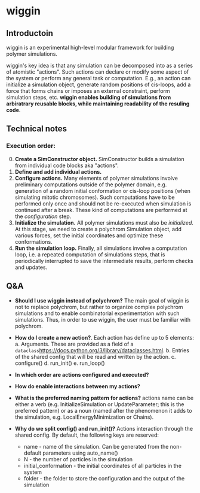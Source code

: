 # wiggin

## Introductoin
wiggin is an experimental high-level modular framework for building polymer simulations.

wiggin's key idea is that any simulation can be decomposed into as a series of atomistic "actions". Such actions can declare or modify some aspect of the system or perform any general task or computation. E.g., an action can initialize a simulation object, generate random positions of cis-loops, add a force that forms chains or imposes an external constraint, perform simulation steps, etc. **wiggin enables building of simulations from arbiratrary reusable blocks, while maintaining readability of the resuling code**.

## Technical notes

### Execution order:
0. **Create a SimConstructor object.** SimConstructor builds a simulation from individual code blocks aka "actions".
1. **Define and add individual actions.**
2. **Configure actions.** Many elements of polymer simulations involve preliminary computations outside of the polymer domain, e.g. generation of a random initial conformation or cis-loop positions (when simulating mitotic chromosomes). Such computations have to be performed only once and should not be re-executed when simulation is continued after a break. These kind of computations are performed at the *configuration* step. 
3. **Initialize the simulation.** All polymer simulations must also be *initialized*. At this stage, we need to create a polychrom Simulation object, add various forces, set the initial coordinates and optimize these conformations. 
4. **Run the simulation loop.** Finally, all simulations involve a computation loop, i.e. a repeated computation of simulations steps, that is periodically interrupted to save the intermediate results, perform checks and updates. 


## Q&A
- **Should I use wiggin instead of polychrom?** The main goal of wiggin is not to replace polychrom, but rather to organize complex polychrom simulations and to enable combinatorial experimentation with such simulations. Thus, in order to use wiggin, the user must be familiar with polychrom. 

- **How do I create a new action?**. Each action has define up to 5 elements:
    a. Arguments. These are provided as a field of a `dataclass`<https://docs.python.org/3/library/dataclasses.html>.
    b. Entries of the shared config that will be read and written by the action.
    c. configure()
    d. run_init()
    e. run_loop()

- **In which order are actions configured and executed?** 

- **How do enable interactions between my actions?**

- **What is the preferred naming pattern for actions?** actions name can be either a verb (e.g. InitializeSimulation or UpdateParameter; this is the preferred pattern) or as a noun (named after the phenomenon it adds to the simulation, e.g. LocalEnergyMinimization or Chains).

- **Why do we split config() and run_init()?** Actions interaction through the shared config. By default, the following keys are reserved:
    - name - name of the simulation. Can be generated from the non-default parameters using auto_name()
    - N - the number of particles in the simulation
    - initial_conformation - the initial coordinates of all particles in the system
    - folder - the folder to store the configuration and the output of the simulation
